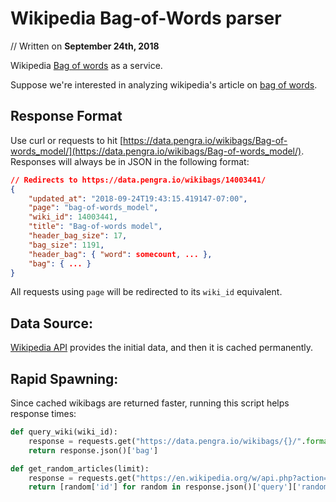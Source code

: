 # Wikipedia Bag-of-Words parser
// Written on **September 24th, 2018**

Wikipedia [Bag of words](https://en.wikipedia.org/wiki/Bag-of-words_model) as a service.

Suppose we're interested in analyzing wikipedia's article on [bag of words](https://en.wikipedia.org/wiki/Bag-of-words_model).

## Response Format
Use curl or requests to hit [https://data.pengra.io/wikibags/Bag-of-words_model/](https://data.pengra.io/wikibags/Bag-of-words_model/). 
Responses will always be in JSON in the following format:

```json
// Redirects to https://data.pengra.io/wikibags/14003441/
{
    "updated_at": "2018-09-24T19:43:15.419147-07:00",
    "page": "bag-of-words_model",
    "wiki_id": 14003441,
    "title": "Bag-of-words model",
    "header_bag_size": 17,
    "bag_size": 1191,
    "header_bag": { "word": somecount, ... },
    "bag": { ... }
}
```

All requests using `page` will be redirected to its `wiki_id` equivalent.

## Data Source:
[Wikipedia API](https://en.wikipedia.org/w/api.php?action=parse&pageid=&format=json) provides the initial data, and then it is cached permanently.

## Rapid Spawning:
Since cached wikibags are returned faster, running this script helps response times:

```py
def query_wiki(wiki_id):
    response = requests.get("https://data.pengra.io/wikibags/{}/".format(wiki_id))
    return response.json()['bag']

def get_random_articles(limit):
    response = requests.get("https://en.wikipedia.org/w/api.php?action=query&list=random&rnlimit={limit}&rnnamespace=0&format=json".format(limit=limit))
    return [random['id'] for random in response.json()['query']['random']]
```
